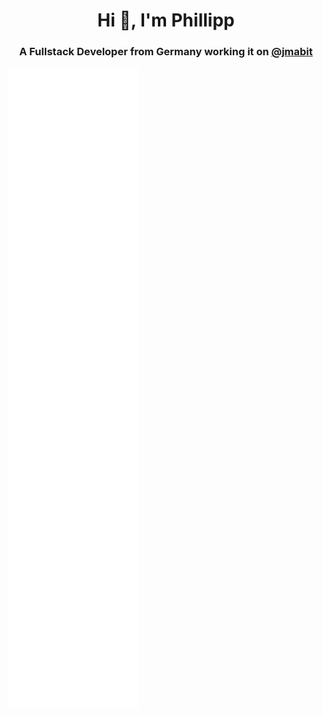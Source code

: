 <h1 align="center">Hi 👋, I'm Phillipp</h1>
<h3 align="center">A Fullstack Developer from Germany working it on <a href="https://github.com/jambit">@jmabit</a></h3>

![Metrics](https://github.com/TheMeinerLP/TheMeinerLP/blob/master/github-metrics.svg)
